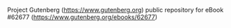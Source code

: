Project Gutenberg (https://www.gutenberg.org) public repository for
eBook #62677 (https://www.gutenberg.org/ebooks/62677)
